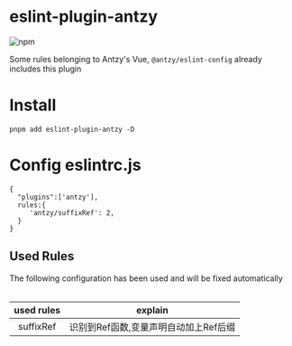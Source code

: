 # eslint-plugin-antzy
![npm](https://img.shields.io/npm/v/eslint-plugin-antzy?color=%20)<br/>

Some rules belonging to Antzy's Vue, `@antzy/eslint-config` already includes this plugin

# Install
```
pnpm add eslint-plugin-antzy -D
```

# Config eslintrc.js
```
{
  "plugins":['antzy'],
  rules:{
     'antzy/suffixRef': 2,
  }
}
```

## Used Rules
The following configuration has been used and will be fixed automatically <br><br>

|        used rules        |            explain             |
| :----------------------: | :----------------------------: |
|       suffixRef       |    识别到Ref函数,变量声明自动加上Ref后缀      |
